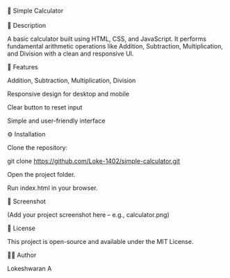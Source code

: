 🧮 Simple Calculator<br><br>
📖 Description

A basic calculator built using HTML, CSS, and JavaScript.
It performs fundamental arithmetic operations like Addition, Subtraction, Multiplication, and Division with a clean and responsive UI.

🚀 Features

Addition, Subtraction, Multiplication, Division

Responsive design for desktop and mobile

Clear button to reset input

Simple and user-friendly interface

⚙️ Installation

Clone the repository:

git clone https://github.com/Loke-1402/simple-calculator.git


Open the project folder.

Run index.html in your browser.

📸 Screenshot

(Add your project screenshot here – e.g., calculator.png)

📜 License

This project is open-source and available under the MIT License.

👨‍💻 Author

Lokeshwaran A
